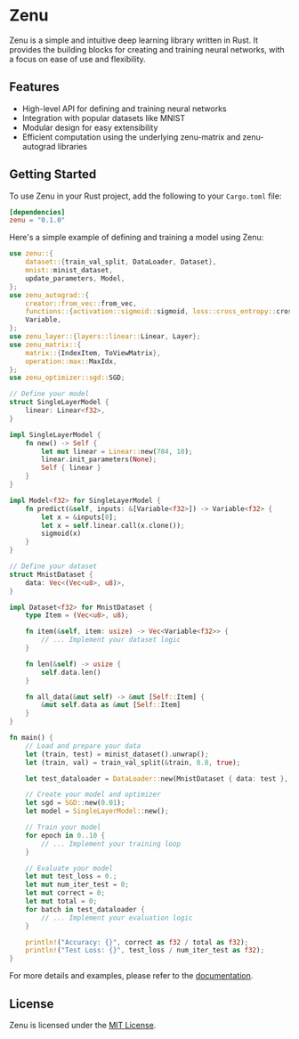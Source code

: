 # Zenu

Zenu is a simple and intuitive deep learning library written in Rust. It provides the building blocks for creating and training neural networks, with a focus on ease of use and flexibility.

## Features

- High-level API for defining and training neural networks
- Integration with popular datasets like MNIST
- Modular design for easy extensibility
- Efficient computation using the underlying zenu-matrix and zenu-autograd libraries

## Getting Started

To use Zenu in your Rust project, add the following to your `Cargo.toml` file:

```toml
[dependencies]
zenu = "0.1.0"
```

Here's a simple example of defining and training a model using Zenu:

```rust
use zenu::{
    dataset::{train_val_split, DataLoader, Dataset},
    mnist::minist_dataset,
    update_parameters, Model,
};
use zenu_autograd::{
    creator::from_vec::from_vec,
    functions::{activation::sigmoid::sigmoid, loss::cross_entropy::cross_entropy},
    Variable,
};
use zenu_layer::{layers::linear::Linear, Layer};
use zenu_matrix::{
    matrix::{IndexItem, ToViewMatrix},
    operation::max::MaxIdx,
};
use zenu_optimizer::sgd::SGD;

// Define your model
struct SingleLayerModel {
    linear: Linear<f32>,
}

impl SingleLayerModel {
    fn new() -> Self {
        let mut linear = Linear::new(784, 10);
        linear.init_parameters(None);
        Self { linear }
    }
}

impl Model<f32> for SingleLayerModel {
    fn predict(&self, inputs: &[Variable<f32>]) -> Variable<f32> {
        let x = &inputs[0];
        let x = self.linear.call(x.clone());
        sigmoid(x)
    }
}

// Define your dataset
struct MnistDataset {
    data: Vec<(Vec<u8>, u8)>,
}

impl Dataset<f32> for MnistDataset {
    type Item = (Vec<u8>, u8);

    fn item(&self, item: usize) -> Vec<Variable<f32>> {
        // ... Implement your dataset logic
    }

    fn len(&self) -> usize {
        self.data.len()
    }

    fn all_data(&mut self) -> &mut [Self::Item] {
        &mut self.data as &mut [Self::Item]
    }
}

fn main() {
    // Load and prepare your data
    let (train, test) = minist_dataset().unwrap();
    let (train, val) = train_val_split(&train, 0.8, true);

    let test_dataloader = DataLoader::new(MnistDataset { data: test }, 1);

    // Create your model and optimizer
    let sgd = SGD::new(0.01);
    let model = SingleLayerModel::new();

    // Train your model
    for epoch in 0..10 {
        // ... Implement your training loop
    }

    // Evaluate your model
    let mut test_loss = 0.;
    let mut num_iter_test = 0;
    let mut correct = 0;
    let mut total = 0;
    for batch in test_dataloader {
        // ... Implement your evaluation logic
    }

    println!("Accuracy: {}", correct as f32 / total as f32);
    println!("Test Loss: {}", test_loss / num_iter_test as f32);
}
```

For more details and examples, please refer to the [documentation](https://docs.rs/zenu).

## License

Zenu is licensed under the [MIT License](LICENSE).
